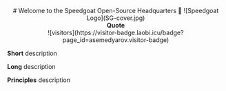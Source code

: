 

<p align="center">
  # Welcome to the Speedgoat Open-Source Headquarters 👋
  ![Speedgoat Logo](SG-cover.jpg)
  <br>
  <strong>Quote</strong>
  <br>
  ![visitors](https://visitor-badge.laobi.icu/badge?page_id=asemedyarov.visitor-badge)
</p>

<strong>Short</strong> description

<strong>Long</strong> description

<strong>Principles</strong> description

